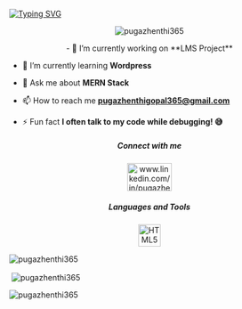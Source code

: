 [![Typing SVG](https://readme-typing-svg.demolab.com?font=Futura&weight=600&size=21&pause=1000&color=1BDCFF&center=true&vCenter=true&width=435&lines=Hi+there!+%F0%9F%91%8B;I'm+a+MERN-Stack+Developer+%F0%9F%92%BB;Let's+Build+Something+Amazing!+%F0%9F%9A%80)](https://git.io/typing-svg)

<p align="center"> <img src="https://komarev.com/ghpvc/?username=pugazhenthi365&label=Profile%20views&color=0e75b6&style=flat" alt="pugazhenthi365" /> </p>
<p align="center">
- 🔭 I’m currently working on **LMS Project**

- 🌱 I’m currently learning **Wordpress**

- 💬 Ask me about **MERN Stack**

- 📫 How to reach me **pugazhenthigopal365@gmail.com**

- ⚡ Fun fact **I often talk to my code while debugging! 😅**
</p>
<h5 align="center">Connect with me</h5>
<p align="center">
<a href="https://linkedin.com/in/www.linkedin.com/in/pugazhenthi365" target="blank"><img align="center" src="https://raw.githubusercontent.com/rahuldkjain/github-profile-readme-generator/master/src/images/icons/Social/linked-in-alt.svg" alt="www.linkedin.com/in/pugazhenthi365" height="50" width="80" /></a>
</p>

<h5 align="center">Languages and Tools</h5>
<p align="center"> <img src="https://img.shields.io/badge/HTML5-E34F26?style=for-the-badge&logo=html5&logoColor=white" alt="HTML5" width="40" height="40"/>  </p>


<p><img align="center" src="https://github-readme-stats.vercel.app/api/top-langs?username=pugazhenthi365&show_icons=true&locale=en&layout=compact" alt="pugazhenthi365" /></p>

<p>&nbsp;<img align="center" src="https://github-readme-stats.vercel.app/api?username=pugazhenthi365&show_icons=true&locale=en" alt="pugazhenthi365" /></p>

<p><img align="center" src="https://github-readme-streak-stats.herokuapp.com/?user=pugazhenthi365&" alt="pugazhenthi365" /></p>
